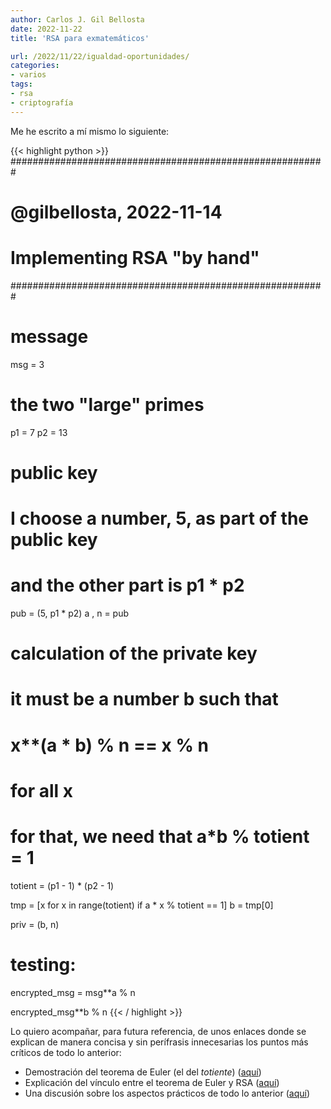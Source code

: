 ```yaml
---
author: Carlos J. Gil Bellosta
date: 2022-11-22
title: 'RSA para exmatemáticos'

url: /2022/11/22/igualdad-oportunidades/
categories:
- varios
tags:
- rsa
- criptografía
---
```


Me he escrito a mí mismo lo siguiente:

{{< highlight python >}}
#########################################################
# @gilbellosta, 2022-11-14
# Implementing RSA "by hand"
#########################################################

# message
msg = 3

# the two "large" primes
p1 = 7
p2 = 13

# public key
# I choose a number, 5, as part of the public key
# and the other part is p1 * p2
pub = (5, p1 * p2)
a , n = pub

# calculation of the private key
# it must be a number b such that
# x**(a * b) % n == x % n
# for all x
# for that, we need that a*b % totient = 1
totient = (p1 - 1) * (p2 - 1)

tmp = [x for x in range(totient) if a * x % totient == 1]
b = tmp[0]

priv = (b, n)

# testing:
encrypted_msg = msg**a % n

encrypted_msg**b % n
{{< / highlight >}}

Lo quiero acompañar, para futura referencia, de unos enlaces donde se explican de manera concisa y sin perífrasis innecesarias los puntos más críticos de todo lo anterior:

* Demostración del teorema de Euler (el del _totiente_) ([aquí](https://artofproblemsolving.com/wiki/index.php/Euler%27s_Totient_Theorem))
* Explicación del vínculo entre el teorema de Euler y RSA ([aquí](https://en.wikipedia.org/wiki/Fermat%27s_little_theorem#Generalizations))
* Una discusión sobre los aspectos prácticos de todo lo anterior ([aquí](https://crypto.stackexchange.com/questions/22490/rsa-key-generation-how-is-multiplicative-inverse-computed))